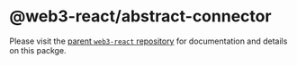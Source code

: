 # @web3-react/abstract-connector

Please visit the [parent `web3-react` repository](https://github.com/NoahZinsmeister/web3-react) for documentation and details on this packge.
